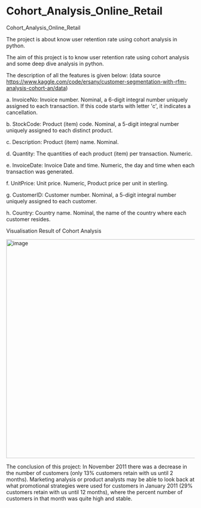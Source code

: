 # Cohort_Analysis_Online_Retail
Cohort_Analysis_Online_Retail

The project is about know user retention rate using cohort analysis in python.

The aim of this project is to know user retention rate using cohort analysis and some deep dive analysis in python.

The description of all the features is given below: (data source https://www.kaggle.com/code/ersany/customer-segmentation-with-rfm-analysis-cohort-an/data)

a. InvoiceNo: Invoice number. Nominal, a 6-digit integral number uniquely assigned to each transaction. If this code starts with letter 'c', it indicates a cancellation.

b. StockCode: Product (item) code. Nominal, a 5-digit integral number uniquely assigned to each distinct product.

c. Description: Product (item) name. Nominal.

d. Quantity: The quantities of each product (item) per transaction. Numeric.

e. InvoiceDate: Invoice Date and time. Numeric, the day and time when each transaction was generated.

f. UnitPrice: Unit price. Numeric, Product price per unit in sterling.

g. CustomerID: Customer number. Nominal, a 5-digit integral number uniquely assigned to each customer.

h. Country: Country name. Nominal, the name of the country where each customer resides.

Visualisation Result of Cohort Analysis



<img width="584" alt="image" src="https://user-images.githubusercontent.com/103866025/166110815-645c08cc-8eae-454c-861e-964583798f61.png">

The conclusion of this project:
In November 2011 there was a decrease in the number of customers (only 13% customers retain with us until 2 months). Marketing analysis or product analysts may be able to look back at what promotional strategies were used for customers in January 2011 (29% customers retain with us until 12 months), where the percent number of customers in that month was quite high and stable.
